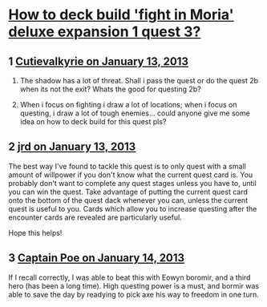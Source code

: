 # [How to deck build &#039;fight in Moria&#039; deluxe expansion 1 quest 3?](https://community.fantasyflightgames.com/topic/77318-how-to-deck-build-fight-in-moria-deluxe-expansion-1-quest-3/)

## 1 [Cutievalkyrie on January 13, 2013](https://community.fantasyflightgames.com/topic/77318-how-to-deck-build-fight-in-moria-deluxe-expansion-1-quest-3/?do=findComment&comment=747005)

1. The shadow has a lot of threat. Shall i pass the quest or do the quest 2b when its not the exit? Whats the good for questing 2b?

2. When i focus on fighting i draw a lot of locations; when i focus on questing, i draw a lot of tough enemies… could anyone give me some idea on how to deck build for this quest pls?

## 2 [jrd on January 13, 2013](https://community.fantasyflightgames.com/topic/77318-how-to-deck-build-fight-in-moria-deluxe-expansion-1-quest-3/?do=findComment&comment=747194)

The best way I've found to tackle this quest is to only quest with a small amount of willpower if you don't know what the current quest card is. You probably don't want to complete any quest stages unless you have to, until you can win the quest. Take advantage of putting the current quest card onto the bottom of the quest dack whenever you can, unless the current quest is useful to you. Cards which allow you to increase questing after the encounter cards are revealed are particularly useful.

Hope this helps!

## 3 [Captain Poe on January 14, 2013](https://community.fantasyflightgames.com/topic/77318-how-to-deck-build-fight-in-moria-deluxe-expansion-1-quest-3/?do=findComment&comment=747617)

If I recall correctly, I was able to beat this with Eowyn boromir, and a third hero (has been a long time). High questing power is a must, and bormir was able to save the day by readying to pick axe his way to freedom in one turn.

